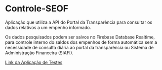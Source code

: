 # Controle-SEOF

Aplicação que utiliza a API do Portal da Transparência para consultar os dados relativos a um empenho informado.

Os dados pesquisados podem ser salvos no Firebase Database Realtime, para controle interno do saldos dos empenhos de forma automática sem a necessidade de consulta diária ao portal da transparência ou Sistema de Administração Financeira (SIAFI).

[Link da Aplicação de Testes](http://rafabr.top/Controle-SEOF/)

 
